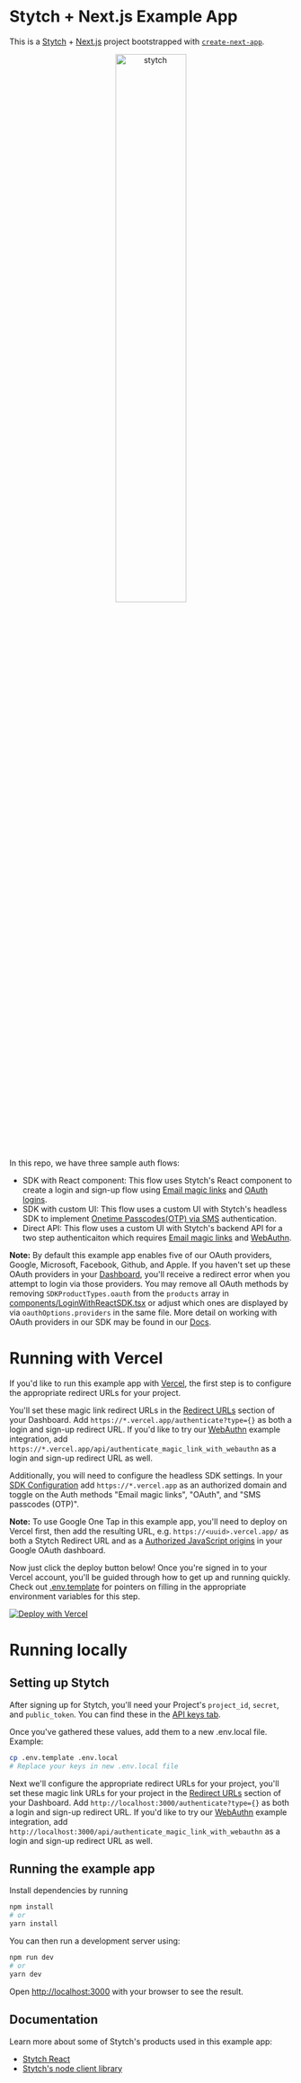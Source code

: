 # Stytch + Next.js Example App

This is a [Stytch](https://stytch.com) + [Next.js](https://nextjs.org/) project bootstrapped with [`create-next-app`](https://github.com/vercel/next.js/tree/canary/packages/create-next-app).

<p align="center"><img src="./public/example-app-image.png" alt="stytch" width="50%"/></p>

In this repo, we have three sample auth flows:

- SDK with React component: This flow uses Stytch's React component to create a login and sign-up flow using [Email magic links](https://stytch.com/products/email-magic-links) and [OAuth logins](https://stytch.com/products/oauth).
- SDK with custom UI: This flow uses a custom UI with Stytch's headless SDK to implement [Onetime Passcodes(OTP) via SMS](https://stytch.com/products/sms-passcodes) authentication.
- Direct API: This flow uses a custom UI with Stytch's backend API for a two step authenticaiton which requires [Email magic links](https://stytch.com/products/email-magic-links) and [WebAuthn](https://stytch.com/products/webauthn).

**Note:** By default this example app enables five of our OAuth providers, Google, Microsoft, Facebook, Github, and Apple. If you haven't set up these OAuth providers in your [Dashboard](https://stytch.com/dashboard/oauth), you'll receive a redirect error when you attempt to login via those providers. You may remove all OAuth methods by removing `SDKProductTypes.oauth` from the `products` array in [components/LoginWithReactSDK.tsx](components/LoginWithReactSDK.tsx) or adjust which ones are displayed by via `oauthOptions.providers` in the same file. More detail on working with OAuth providers in our SDK may be found in our [Docs](https://stytch.com/docs/javascript-sdk#javascript-sdk/oauth).

# Running with Vercel

If you'd like to run this example app with [Vercel](https://vercel.com/), the first step is to configure the appropriate redirect URLs for your project.

You'll set these magic link redirect URLs in the [Redirect URLs](https://stytch.com/dashboard/redirect-urls) section of your Dashboard. Add `https://*.vercel.app/authenticate?type={}` as both a login and sign-up redirect URL. If you'd like to try our [WebAuthn](https://*.vercel.app/recipes/api-webauthn/magic-link-authenticate) example integration, add `https://*.vercel.app/api/authenticate_magic_link_with_webauthn` as a login and sign-up redirect URL as well.

Additionally, you will need to configure the headless SDK settings. In your [SDK Configuration](https://stytch.com/dashboard/sdk-configuration) add `https://*.vercel.app` as an authorized domain and toggle on the Auth methods "Email magic links", "OAuth", and "SMS passcodes (OTP)".

**Note:** To use Google One Tap in this example app, you'll need to deploy on Vercel first, then add the resulting URL, e.g. `https://<uuid>.vercel.app/` as both a Stytch Redirect URL and as a [Authorized JavaScript origins](https://console.cloud.google.com/apis/credentials/) in your Google OAuth dashboard.

Now just click the deploy button below! Once you're signed in to your Vercel account, you'll be guided through how to get up and running quickly. Check out [.env.template](/.env.template) for pointers on filling in the appropriate environment variables for this step.

[![Deploy with Vercel](https://vercel.com/button)](https://vercel.com/new/clone?repository-url=https%3A%2F%2Fgithub.com%2Fstytchauth%2Fstytch-nextjs-integration&env=STYTCH_PROJECT_ENV,STYTCH_PROJECT_ID,STYTCH_SECRET,STYTCH_PUBLIC_TOKEN,IRON_SESSION_PASSWORD,IRON_SESSION_COOKIE_NAME&envDescription=All%20variables%20here%20need%20values%2C%20see%20the%20following%20link%20for%20pointers%20on%20how%20to%20feel%20these%20out.&envLink=https%3A%2F%2Fgithub.com%2Fstytchauth%2Fstytch-nextjs-integration%2Fblob%2Fmain%2F.env.template&project-name=stytch-nextjs&repo-name=stytch-nextjs&demo-title=Stytch%20on%20Next.js&demo-description=Next.js%20example%20app%20using%20Stytch%20authentication&demo-url=https%3A%2F%2Fgithub.com%2Fstytchauth%2Fstytch-nextjs-integration&demo-image=https%3A%2F%2Fgithub.com%2Fstytchauth%2Fstytch-nextjs-integration%2Fblob%2Fmain%2Fpublic%2Fexample-app-image.png)

# Running locally

## Setting up Stytch

After signing up for Stytch, you'll need your Project's `project_id`, `secret`, and `public_token`. You can find these in the [API keys tab](https://stytch.com/dashboard/api-keys).

Once you've gathered these values, add them to a new .env.local file.
Example:

```bash
cp .env.template .env.local
# Replace your keys in new .env.local file
```

Next we'll configure the appropriate redirect URLs for your project, you'll set these magic link URLs for your project in the [Redirect URLs](https://stytch.com/dashboard/redirect-urls) section of your Dashboard. Add `http://localhost:3000/authenticate?type={}` as both a login and sign-up redirect URL. If you'd like to try our [WebAuthn](https://stytch.com/docs/api/webauthn-overview) example integration, add `http://localhost:3000/api/authenticate_magic_link_with_webauthn` as a login and sign-up redirect URL as well.

## Running the example app

Install dependencies by running

```bash
npm install
# or
yarn install
```

You can then run a development server using:

```bash
npm run dev
# or
yarn dev
```

Open [http://localhost:3000](http://localhost:3000) with your browser to see the result.

## Documentation

Learn more about some of Stytch's products used in this example app:

- [Stytch React](https://www.npmjs.com/package/@stytch/stytch-react)
- [Stytch's node client library](https://www.npmjs.com/package/stytch)
